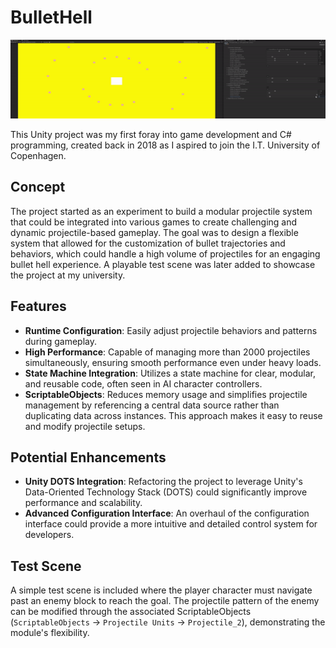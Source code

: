 # BulletHell

![Projectile Emitter Demonstration](./READMEAssets\ProjectileEmitterDemostration.gif)

This Unity project was my first foray into game development and C# programming, created back in 2018 as I aspired to join the I.T. University of Copenhagen. 

## Concept
The project started as an experiment to build a modular projectile system that could be integrated into various games to create challenging and dynamic projectile-based gameplay. The goal was to design a flexible system that allowed for the customization of bullet trajectories and behaviors, which could handle a high volume of projectiles for an engaging bullet hell experience. A playable test scene was later added to showcase the project at my university.

## Features

- **Runtime Configuration**: Easily adjust projectile behaviors and patterns during gameplay.
- **High Performance**: Capable of managing more than 2000 projectiles simultaneously, ensuring smooth performance even under heavy loads.
- **State Machine Integration**: Utilizes a state machine for clear, modular, and reusable code, often seen in AI character controllers.
- **ScriptableObjects**: Reduces memory usage and simplifies projectile management by referencing a central data source rather than duplicating data across instances. This approach makes it easy to reuse and modify projectile setups.


## Potential Enhancements

- **Unity DOTS Integration**: Refactoring the project to leverage Unity's Data-Oriented Technology Stack (DOTS) could significantly improve performance and scalability.
- **Advanced Configuration Interface**: An overhaul of the configuration interface could provide a more intuitive and detailed control system for developers.

## Test Scene

A simple test scene is included where the player character must navigate past an enemy block to reach the goal. The projectile pattern of the enemy can be modified through the associated ScriptableObjects (`ScriptableObjects` -> `Projectile Units` -> `Projectile_2`), demonstrating the module's flexibility.